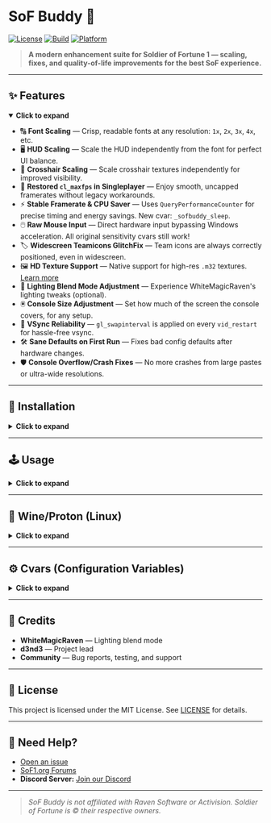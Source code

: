 # SoF Buddy 🚀

[![License](https://img.shields.io/badge/license-MIT-blue.svg)](LICENSE)
[![Build](https://img.shields.io/badge/build-passing-brightgreen.svg)]()
[![Platform](https://img.shields.io/badge/platform-Windows%20%7C%20Linux-lightgrey.svg)]()

> **A modern enhancement suite for Soldier of Fortune 1 — scaling, fixes, and quality-of-life improvements for the best SoF experience.**

---

## ✨ Features
<details open>
<summary><b>Click to expand</b></summary>

- 🔠 **Font Scaling** — Crisp, readable fonts at any resolution: `1x`, `2x`, `3x`, `4x`, etc.
- 🖥️ **HUD Scaling** — Scale the HUD independently from the font for perfect UI balance.
- 🎯 **Crosshair Scaling** — Scale crosshair textures independently for improved visibility.
- 🎯 **Restored `cl_maxfps` in Singleplayer** — Enjoy smooth, uncapped framerates without legacy workarounds.
- ⚡ **Stable Framerate & CPU Saver** — Uses `QueryPerformanceCounter` for precise timing and energy savings. New cvar: `_sofbuddy_sleep`.
- 🖱️ **Raw Mouse Input** — Direct hardware input bypassing Windows acceleration. All original sensitivity cvars still work!
- 🏷️ **Widescreen Teamicons GlitchFix** — Team icons are always correctly positioned, even in widescreen.
- 🖼️ **HD Texture Support** — Native support for high-res `.m32` textures. [Learn more](https://www.sof1.org/viewtopic.php?p=45667)
- 🌙 **Lighting Blend Mode Adjustment** — Experience WhiteMagicRaven's lighting tweaks (optional).
- 🖲️ **Console Size Adjustment** — Set how much of the screen the console covers, for any setup.
- 🔄 **VSync Reliability** — `gl_swapinterval` is applied on every `vid_restart` for hassle-free vsync.
- 🛠️ **Sane Defaults on First Run** — Fixes bad config defaults after hardware changes.
- 🛡️ **Console Overflow/Crash Fixes** — No more crashes from large pastes or ultra-wide resolutions.

</details>

---

## 🚀 Installation
<details>
<summary><b>Click to expand</b></summary>

### 1. Get SoF Buddy
- **Option A:** [Download pre-compiled release](https://github.com/d3nd3/sof_buddy/releases)
- **Option B:** Compile from source:
  ```sh
  make
  ```

### 2. Prepare Your Game Folder
- **Recommended:** Delete your `User/config.cfg` for optimal defaults.
- Extract the release `.zip` directly into your SoF root (where `SoF.exe` lives). It contains:
  - `sof_buddy.dll` (goes in the SoF root)
  - `sof_buddy/` folder (created under the SoF root)
    - `sof_buddy/funcmaps/` (contains JSON function maps)
    - Windows: `sof_buddy/enable_*.cmd` scripts and `sof_buddy/patch_sof_binary.ps1`
    - Linux/Wine: `sof_buddy/enable_*.sh` scripts and `sof_buddy/patch_sof_binary.sh`
- Use the helper scripts to patch SoF.exe to load different DLLs:
  - **`enable_sofplus_and_buddy.cmd`** → Loads `sof_buddy.dll` (recommended: SoF Buddy + optional SoF Plus)
  - **`enable_sofplus.cmd`** → Loads `spcl.dll` (SoF Plus only, disables SoF Buddy)
  - **`enable_vanilla.cmd`** → Loads `WSOCK32.dll` (vanilla SoF, no mods)
- SoF Buddy auto-loads `spcl.dll` if present, so it works _with_ SoF Plus.

</details>

---

## 🕹️ Usage
<details>
<summary><b>Click to expand</b></summary>

### Enable SoF Buddy (Recommended)
- **Windows:** Run `sof_buddy/enable_sofplus_and_buddy.cmd`
- **Linux/Wine:** Run `sof_buddy/enable_sofplus_and_buddy.sh`
- This enables SoF Buddy and optionally loads SoF Plus (if `spcl.dll` is present)

### Enable SoF Plus Only
- **Windows:** Run `sof_buddy/enable_sofplus.cmd`
- **Linux/Wine:** Run `sof_buddy/enable_sofplus.sh`
- This disables SoF Buddy and uses only SoF Plus

### Restore Vanilla SoF
- **Windows:** Run `sof_buddy/enable_vanilla.cmd`
- **Linux/Wine:** Run `sof_buddy/enable_vanilla.sh`
- This removes all mods and restores the original game

</details>

---

## 🍷 Wine/Proton (Linux)
<details>
<summary><b>Click to expand</b></summary>

- **Recommendation:** Use Wine for best fullscreen experience and fewer visual glitches.
- **Launch Example:**
  ```sh
  wine SoF.exe +set console 1 +set cddir CDDIR #%command%
  ```
- **Proton Note:** Proton ≤ 4.11-13 recommended. Otherwise, adjust sound frequency each startup.
- **Raw Mouse Input (`_sofbuddy_rawmouse`):** For true raw mouse input (bypassing system acceleration), you need **Proton ≥ 9.0** or **GloriousEggroll's custom Proton builds**. Standard Wine/wine-staging may still apply system mouse acceleration.
- **Optimal FPS Tweaks:** Add to `base/autoexec.cfg`:
  ```
  cl_quads 0
  ghl_light_method 0
  ghl_shadows 0
  ```
  (Note: `cl_quads 0` disables many effects.)

</details>

---

## ⚙️ Cvars (Configuration Variables)
<details>
<summary><b>Click to expand</b></summary>

| Cvar | Default | Description |
|------|---------|-------------|
| `_sofbuddy_classic_timer` | 0 | Use classic timer (set at launch, for vsync/old systems) |
| `_sofbuddy_high_priority` | 1 | Set process priority to HIGH (set to 0 for NORMAL) |
| `_sofbuddy_font_scale` | 1 | Font scaling multiplier (1x, 2x, 3x, ...) |
| `_sofbuddy_hud_scale` | 1 | HUD scaling multiplier |
| `_sofbuddy_crossh_scale` | 1 | Crosshair scaling multiplier |
| `_sofbuddy_console_size` | 0.35 | Console height as % of screen (0-1, 1=fullscreen) |
| `_sofbuddy_sleep` | 1 | Enable CPU-saving sleep |
| `_sofbuddy_sleep_jitter` | 0 | Frame squashing for missed frames (desperate use only) |
| `_sofbuddy_sleep_busyticks` | 2 | 1ms busyloop ticks (lower = less CPU, 0 = stutter) |
| `_sofbuddy_minfilter_unmipped` | — | Texture filtering |
| `_sofbuddy_magfilter_unmipped` | — | Texture filtering |
| `_sofbuddy_minfilter_mipped` | — | Texture filtering |
| `_sofbuddy_magfilter_mipped` | — | Texture filtering |
| `_sofbuddy_minfilter_ui` | — | Texture filtering |
| `_sofbuddy_magfilter_ui` | — | Texture filtering |
| `_sofbuddy_whiteraven_lighting` | 0 | Enable WhiteMagicRaven lighting (1 = on) |
| `_sofbuddy_lightblend_dst` | GL_SRC_COLOR | Lightmap blend func (see OpenGL docs) |
| `_sofbuddy_lightblend_src` | GL_ZERO | Lightmap blend func (see OpenGL docs) |
| `_sofbuddy_rawmouse` | 1 | Enable raw mouse input (1 = on, bypasses Windows acceleration) |

- See [OpenGL glBlendFunc docs](https://www.khronos.org/registry/OpenGL-Refpages/gl4/html/glBlendFunc.xhtml) for blend values.
- If `_sofbuddy_whiteraven_lighting` is enabled, it overrides blend cvars.

</details>

---

## 🤝 Credits
- **WhiteMagicRaven** — Lighting blend mode
- **d3nd3** — Project lead
- **Community** — Bug reports, testing, and support

---

## 📄 License
This project is licensed under the MIT License. See [LICENSE](LICENSE) for details.

---

## 💬 Need Help?
- [Open an issue](https://github.com/d3nd3/sof_buddy/issues)
- [SoF1.org Forums](https://www.sof1.org/)
- **Discord Server:** [Join our Discord](https://discord.gg/zZjnsRKPEJ)

---

> _SoF Buddy is not affiliated with Raven Software or Activision. Soldier of Fortune is © their respective owners._ 
